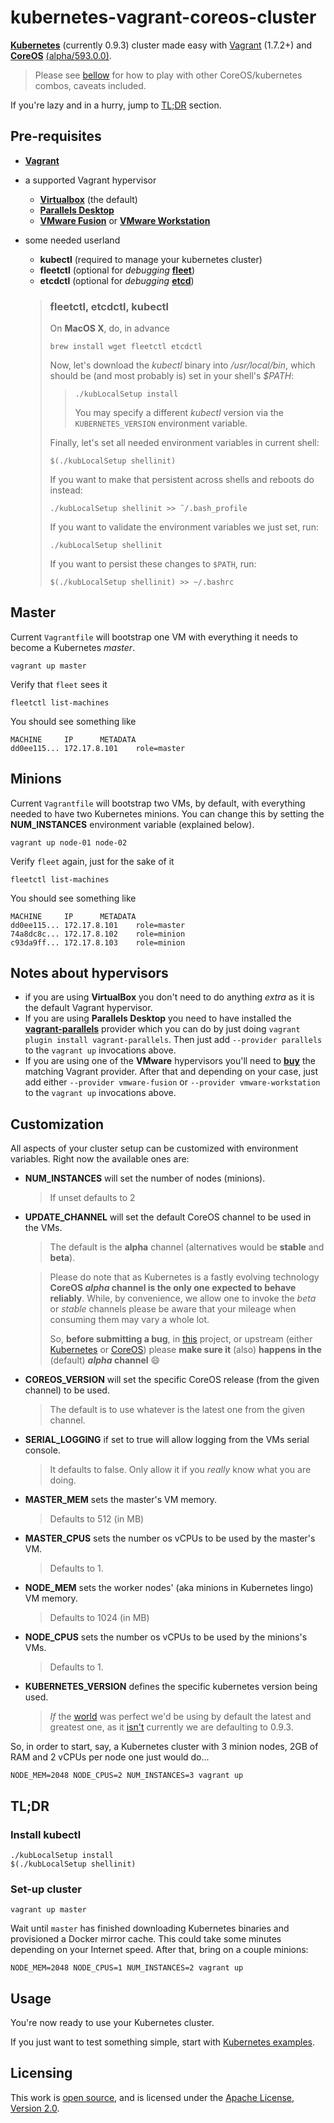 # kubernetes-vagrant-coreos-cluster
**[Kubernetes](https://github.com/GoogleCloudPlatform/kubernetes)** (currently 0.9.3)
cluster made easy with [Vagrant](https://www.vagrantup.com) (1.7.2+) and
**[CoreOS](https://coreos.com)** [(alpha/593.0.0)](https://coreos.com/releases/).

> Please see [bellow](#customization) for how to play with other CoreOS/kubernetes
> combos, caveats included.

If you're lazy and in a hurry, jump to [TL;DR](#tldr) section.

## Pre-requisites

 * **[Vagrant](https://www.vagrantup.com)**
 * a supported Vagrant hypervisor
 	* **[Virtualbox](https://www.virtualbox.org)** (the default)
 	* **[Parallels Desktop](http://www.parallels.com/eu/products/desktop/)**
 	* **[VMware Fusion](http://www.vmware.com/products/fusion)** or **[VMware Workstation](http://www.vmware.com/products/workstation)**
 * some needed userland
 	* **kubectl** (required to manage your kubernetes cluster)
 	* **fleetctl** (optional for *debugging* **[fleet](http://github.com/coreos/fleet)**)
 	* **etcdctl** (optional for *debugging* **[etcd](http://github.com/coreos/fleet)**)

	> ### fleetctl, etcdctl, kubectl
 	>
 	> On **MacOS X**, do, in advance
 	> ```
 	> brew install wget fleetctl etcdctl
 	> ```
 	>
 	> Now, let's download the *kubectl* binary into */usr/local/bin*, which should
 	> be (and most probably is) set in your shell's *$PATH*:
 	>	> ```
 	>	> ./kubLocalSetup install
	>	> ```
 	>  > You may specify a different *kubectl* version via the
 	> ```KUBERNETES_VERSION``` environment variable.
 	>
 	> Finally, let's set all needed environment variables in current shell:
 	> ```
 	> $(./kubLocalSetup shellinit)
 	> ```
 	>
 	> If you want to make that persistent across shells and reboots do instead:
 	> ```
 	> ./kubLocalSetup shellinit >> ˜/.bash_profile
 	> ```
 	>
 	> If you want to validate the environment variables we just set, run:
 	> ```
 	> ./kubLocalSetup shellinit
 	> ```
   >
   > If you want to persist these changes to ```$PATH```, run:
   > ```
   > $(./kubLocalSetup shellinit) >> ~/.bashrc
   > ```

## Master

Current ```Vagrantfile``` will bootstrap one VM with everything it needs to become a Kubernetes _master_.
```
vagrant up master
```

Verify that ```fleet``` sees it
```
fleetctl list-machines
```

You should see something like
```
MACHINE		IP		METADATA
dd0ee115...	172.17.8.101	role=master
```

## Minions

Current ```Vagrantfile``` will bootstrap two VMs, by default, with everything needed to have two Kubernetes minions. You can
change this by setting the **NUM_INSTANCES** environment variable (explained below).

```
vagrant up node-01 node-02
```

Verify ```fleet``` again, just for the sake of it
```
fleetctl list-machines
```

You should see something like
```
MACHINE		IP		METADATA
dd0ee115...	172.17.8.101	role=master
74a8dc8c...	172.17.8.102	role=minion
c93da9ff...	172.17.8.103    role=minion
```

## Notes about hypervisors
- if you are using **VirtualBox** you don't need to do anything *extra* as it is the default Vagrant hypervisor.
- If you are using **Parallels Desktop** you need to have installed the **[vagrant-parallels](http://parallels.github.io/vagrant-parallels/docs/)** provider which you can do by just doing ```vagrant plugin install vagrant-parallels```.
Then just add ```--provider parallels``` to the ```vagrant up``` invocations above.
- If you are using one of the **VMware** hypervisors you'll need to **[buy](http://www.vagrantup.com/vmware)** the matching Vagrant provider. After that and depending on your case, just add either ```--provider vmware-fusion``` or ```--provider vmware-workstation``` to the ```vagrant up``` invocations above.

## Customization

All aspects of your cluster setup can be customized with environment variables. Right now the available ones are:

 - **NUM_INSTANCES** will set the number of nodes (minions).

   > If unset defaults to 2
 - **UPDATE_CHANNEL** will set the default CoreOS channel to be used in the VMs.

   > The default is the **alpha** channel (alternatives would be **stable** and **beta**).

   > Please do note that as Kubernetes is a fastly evolving technology **CoreOS _alpha_
   > channel is the only one expected to behave reliably**. While, by convenience, we allow
   > one to invoke the _beta_ or _stable_ channels please be aware that your mileage
   > when consuming them may vary a whole lot.
   >
   > So, **before submitting a bug**, in [this](https://github.com/pires/kubernetes-vagrant-coreos-cluster/issues) project,
   > or upstream (either [Kubernetes](https://github.com/GoogleCloudPlatform/kubernetes/issues)
   > or [CoreOS](https://github.com/coreos/bugs/issues))
   > please **make sure it** (also) **happens in the** (default) **_alpha_ channel** :smile:
   >
 - **COREOS_VERSION** will set the specific CoreOS release (from the given channel) to be used.

   > The default is to use whatever is the latest one from the given channel.
 - **SERIAL_LOGGING** if set to true will allow logging from the VMs serial console.

   > It defaults to false. Only allow it if you *really* know what you are doing.
 - **MASTER_MEM** sets the master's VM memory.

   > Defaults to 512 (in MB)
 - **MASTER_CPUS** sets the number os vCPUs to be used by the master's VM.

   > Defaults to 1.
 - **NODE_MEM** sets the worker nodes' (aka minions in Kubernetes lingo) VM memory.

   > Defaults to 1024 (in MB)
 - **NODE_CPUS** sets the number os vCPUs to be used by the minions's VMs.

    > Defaults to 1.
 - **KUBERNETES_VERSION** defines the specific kubernetes version being used.

   > *If* the [world](http://google.com/about) was perfect we'd be using by default the latest and
   > greatest one, as it [isn't](https://github.com/GoogleCloudPlatform/kubernetes/issues/4415)
   > currently we are defaulting to 0.9.3.



So, in order to start, say, a Kubernetes cluster with 3 minion nodes, 2GB of RAM and 2 vCPUs per node one just would do...

```
NODE_MEM=2048 NODE_CPUS=2 NUM_INSTANCES=3 vagrant up
```

## TL;DR

### Install kubectl

```
./kubLocalSetup install
$(./kubLocalSetup shellinit)
```

### Set-up cluster

```
vagrant up master
```

Wait until ```master``` has finished downloading Kubernetes binaries and provisioned a Docker mirror cache. This could take some minutes depending on your Internet speed. After that, bring on a couple minions:

```
NODE_MEM=2048 NODE_CPUS=1 NUM_INSTANCES=2 vagrant up
```

## Usage

You're now ready to use your Kubernetes cluster.

If you just want to test something simple, start with [Kubernetes examples](https://github.com/GoogleCloudPlatform/kubernetes/blob/master/examples/).

## Licensing

This work is [open source](http://opensource.org/osd), and is licensed under the [Apache License, Version 2.0](http://opensource.org/licenses/Apache-2.0).
